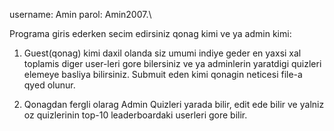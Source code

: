 username: Amin
parol: Amin2007.\

Programa giris ederken secim edirsiniz qonag kimi ve ya admin kimi:

1. Guest(qonag) kimi daxil olanda siz umumi indiye geder en yaxsi xal toplamis diger user-leri gore bilersiniz ve ya adminlerin yaratdigi quizleri elemeye basliya bilirsiniz. Submuit eden kimi qonagin neticesi file-a qyed olunur.

2. Qonagdan fergli olarag Admin Quizleri yarada bilir, edit ede bilir ve yalniz oz quizlerinin top-10 leaderboardaki userleri gore bilir.
